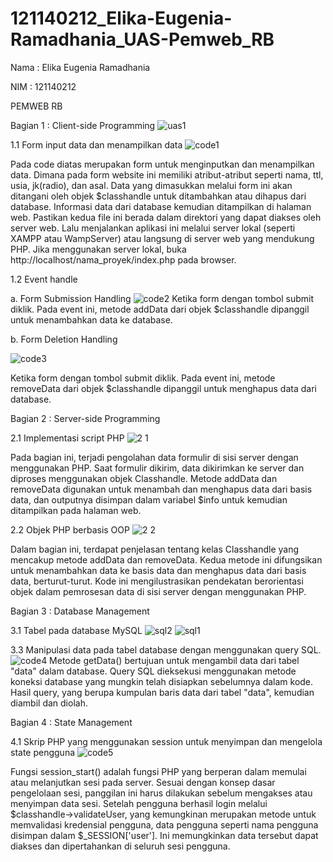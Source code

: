 # 121140212_Elika-Eugenia-Ramadhania_UAS-Pemweb_RB
Nama : Elika Eugenia Ramadhania

NIM  : 121140212

PEMWEB RB


Bagian 1 : Client-side Programming
![uas1](https://github.com/212Egin/121140212_Elika-Eugenia-Ramadhania_UAS-Pemweb_RB/assets/118003630/bba63aa9-fa7c-4aae-bc05-569fea0cd258)

1.1 Form input data dan menampilkan data
![code1](https://github.com/212Egin/121140212_Elika-Eugenia-Ramadhania_UAS-Pemweb_RB/assets/118003630/b13fca3b-7618-4c01-b0dc-bca3c046973d)

Pada code diatas merupakan form untuk menginputkan dan menampilkan data. Dimana pada form website ini memiliki atribut-atribut seperti nama, ttl, usia, jk(radio), dan asal. Data yang dimasukkan melalui form ini akan ditangani oleh objek $classhandle untuk ditambahkan atau dihapus dari database. Informasi data dari database kemudian ditampilkan di halaman web. Pastikan kedua file ini berada dalam direktori yang dapat diakses oleh server web. Lalu menjalankan aplikasi ini melalui server lokal (seperti XAMPP atau WampServer) atau langsung di server web yang mendukung PHP. Jika menggunakan server lokal, buka http://localhost/nama_proyek/index.php pada browser.

1.2 Event handle

a. Form Submission Handling
![code2](https://github.com/212Egin/121140212_Elika-Eugenia-Ramadhania_UAS-Pemweb_RB/assets/118003630/289918fe-716c-4968-8952-ee3f0371273b)
Ketika form dengan tombol submit diklik. Pada event ini, metode addData dari objek $classhandle dipanggil untuk menambahkan data ke database. 

b. Form Deletion Handling

![code3](https://github.com/212Egin/121140212_Elika-Eugenia-Ramadhania_UAS-Pemweb_RB/assets/118003630/8157ade8-e34f-4195-bc16-0009c3e23570)

Ketika form dengan tombol submit diklik. Pada event ini, metode removeData dari objek $classhandle dipanggil untuk menghapus data dari database.

Bagian 2 : Server-side Programming

2.1 Implementasi script PHP
![2 1](https://github.com/212Egin/121140212_Elika-Eugenia-Ramadhania_UAS-Pemweb_RB/assets/118003630/7d4c7cd5-615c-4516-833b-e6bd48f2d2f0)

Pada bagian ini, terjadi pengolahan data formulir di sisi server dengan menggunakan PHP. Saat formulir dikirim, data dikirimkan ke server dan diproses menggunakan objek Classhandle. Metode addData dan removeData digunakan untuk menambah dan menghapus data dari basis data, dan outputnya disimpan dalam variabel $info untuk kemudian ditampilkan pada halaman web.

2.2 Objek PHP berbasis OOP 
![2 2](https://github.com/212Egin/121140212_Elika-Eugenia-Ramadhania_UAS-Pemweb_RB/assets/118003630/84447d24-3062-4ae2-ac6a-06eba2ec6051)

Dalam bagian ini, terdapat penjelasan tentang kelas Classhandle yang mencakup metode addData dan removeData. Kedua metode ini difungsikan untuk menambahkan data ke basis data dan menghapus data dari basis data, berturut-turut. Kode ini mengilustrasikan pendekatan berorientasi objek dalam pemrosesan data di sisi server dengan menggunakan PHP.

Bagian 3 : Database Management

3.1 Tabel pada database MySQL
![sql2](https://github.com/212Egin/121140212_Elika-Eugenia-Ramadhania_UAS-Pemweb_RB/assets/118003630/c7f979c2-1f0b-406c-8574-6a2707f727b8)
![sql1](https://github.com/212Egin/121140212_Elika-Eugenia-Ramadhania_UAS-Pemweb_RB/assets/118003630/1949e0d2-759d-405d-958d-46d2979b2ebd)

3.3 Manipulasi data pada tabel database dengan menggunakan query SQL.
![code4](https://github.com/212Egin/121140212_Elika-Eugenia-Ramadhania_UAS-Pemweb_RB/assets/118003630/c0e4b4b9-7b1a-49a1-8c95-4a0b8cb0a7fb)
Metode getData() bertujuan untuk mengambil data dari tabel "data" dalam database. Query SQL dieksekusi menggunakan metode koneksi database yang mungkin telah disiapkan sebelumnya dalam kode. Hasil query, yang berupa kumpulan baris data dari tabel "data", kemudian diambil dan diolah. 

Bagian 4 : State Management

4.1 Skrip PHP yang menggunakan session untuk menyimpan dan mengelola state pengguna
![code5](https://github.com/212Egin/121140212_Elika-Eugenia-Ramadhania_UAS-Pemweb_RB/assets/118003630/566a3d16-7321-4b44-94c1-5bcaeb689268)

Fungsi session_start() adalah fungsi PHP yang berperan dalam memulai atau melanjutkan sesi pada server. Sesuai dengan konsep dasar pengelolaan sesi, panggilan ini harus dilakukan sebelum mengakses atau menyimpan data sesi. Setelah pengguna berhasil login melalui $classhandle->validateUser, yang kemungkinan merupakan metode untuk memvalidasi kredensial pengguna, data pengguna seperti nama pengguna disimpan dalam $_SESSION['user']. Ini memungkinkan data tersebut dapat diakses dan dipertahankan di seluruh sesi pengguna.




